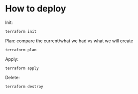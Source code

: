 # How to deploy

Init:
```
terraform init
```

Plan: compare the current/what we had vs what we will create
```
terraform plan
```

Apply:
```
terraform apply
```

Delete:
```
terraform destroy
```